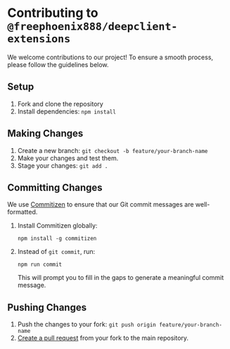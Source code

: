 # Contributing to `@freephoenix888/deepclient-extensions`

We welcome contributions to our project! To ensure a smooth process, please follow the guidelines below.

## Setup

1. Fork and clone the repository
2. Install dependencies: `npm install`

## Making Changes

1. Create a new branch: `git checkout -b feature/your-branch-name`
2. Make your changes and test them.
3. Stage your changes: `git add .`

## Committing Changes

We use [Commitizen](https://github.com/commitizen/cz-cli) to ensure that our Git commit messages are well-formatted.

1. Install Commitizen globally:

   ```
   npm install -g commitizen
   ```

2. Instead of `git commit`, run:

   ```
   npm run commit
   ```

   This will prompt you to fill in the gaps to generate a meaningful commit message.

## Pushing Changes

1. Push the changes to your fork: `git push origin feature/your-branch-name`
2. [Create a pull request](https://docs.github.com/en/github/collaborating-with-issues-and-pull-requests/creating-a-pull-request) from your fork to the main repository.
